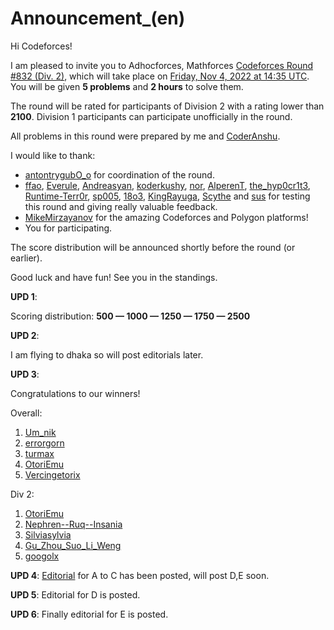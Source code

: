 # Announcement_(en)

Hi Codeforces!

I am pleased to invite you to  Adhocforces,  Mathforces [Codeforces Round #832 (Div. 2)](https://codeforces.com/contest/1747), which will take place on [Friday, Nov 4, 2022 at 14:35 UTC](https://codeforces.com/https://www.timeanddate.com/worldclock/fixedtime.html?msg=Codeforces+Round+832&iso=20221104T1435&p1=%3A&ah=2). You will be given **5 problems** and **2 hours** to solve them. 

The round will be rated for participants of Division 2 with a rating lower than **2100**. Division 1 participants can participate unofficially in the round.

All problems in this round were prepared by me and [CoderAnshu](https://codeforces.com/profile/CoderAnshu "Гроссмейстер CoderAnshu").

I would like to thank:

 * [antontrygubO_o](https://codeforces.com/profile/antontrygubO_o "Международный гроссмейстер antontrygubO_o") for coordination of the round.
* [ffao](https://codeforces.com/profile/ffao "Международный гроссмейстер ffao"), [Everule](https://codeforces.com/profile/Everule "Гроссмейстер Everule"), [Andreasyan](https://codeforces.com/profile/Andreasyan "Гроссмейстер Andreasyan"), [koderkushy](https://codeforces.com/profile/koderkushy "Мастер koderkushy"), [nor](https://codeforces.com/profile/nor "Мастер nor"), [AlperenT](https://codeforces.com/profile/AlperenT "Мастер AlperenT"), [the_hyp0cr1t3](https://codeforces.com/profile/the_hyp0cr1t3 "Кандидат в мастера the_hyp0cr1t3"), [Runtime-Terr0r](https://codeforces.com/profile/Runtime-Terr0r "Эксперт Runtime-Terr0r"), [sp005](https://codeforces.com/profile/sp005 "Эксперт sp005"), [18o3](https://codeforces.com/profile/18o3 "Эксперт 18o3"), [KingRayuga](https://codeforces.com/profile/KingRayuga "Эксперт KingRayuga"), [Scythe](https://codeforces.com/profile/Scythe "Специалист Scythe") and [sus](https://codeforces.com/profile/sus "Ученик sus") for testing this round and giving really valuable feedback.
* [MikeMirzayanov](https://codeforces.com/profile/MikeMirzayanov "Штаб, MikeMirzayanov") for the amazing Codeforces and Polygon platforms!
* You for participating.

The score distribution will be announced shortly before the round (or earlier).

Good luck and have fun! See you in the standings.

**UPD 1**:

Scoring distribution: **500 — 1000 — 1250 — 1750 — 2500**

**UPD 2**:

I am flying to dhaka so will post editorials later.

**UPD 3**:

Congratulations to our winners!

Overall:

 1. [Um_nik](https://codeforces.com/profile/Um_nik "Легендарный гроссмейстер Um_nik")
2. [errorgorn](https://codeforces.com/profile/errorgorn "Международный гроссмейстер errorgorn")
3. [turmax](https://codeforces.com/profile/turmax "Легендарный гроссмейстер turmax")
4. [OtoriEmu](https://codeforces.com/profile/OtoriEmu "Кандидат в мастера OtoriEmu")
5. [Vercingetorix](https://codeforces.com/profile/Vercingetorix "Легендарный гроссмейстер Vercingetorix")

Div 2:

 1. [OtoriEmu](https://codeforces.com/profile/OtoriEmu "Кандидат в мастера OtoriEmu")
2. [Nephren--Ruq--Insania](https://codeforces.com/profile/Nephren--Ruq--Insania "Международный мастер Nephren--Ruq--Insania")
3. [Silviasylvia](https://codeforces.com/profile/Silviasylvia "Эксперт Silviasylvia")
4. [Gu_Zhou_Suo_Li_Weng](https://codeforces.com/profile/Gu_Zhou_Suo_Li_Weng "Эксперт Gu_Zhou_Suo_Li_Weng")
5. [googolx](https://codeforces.com/profile/googolx "Новичок googolx")

**UPD 4**: [Editorial](Tutorial_(en).md) for A to C has been posted, will post D,E soon.

**UPD 5**: Editorial for D is posted.

**UPD 6**: Finally editorial for E is posted.

